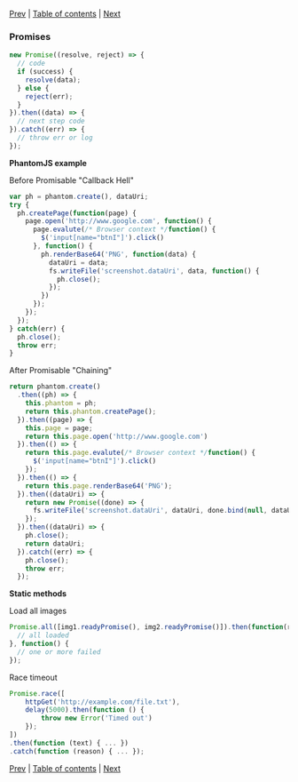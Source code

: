 [Prev](11-Iterators.md) | [Table of contents](https://github.com/gadyonysh/es2015-presentation#ecmascript-2015) | [Next](13-Generators.md)

### Promises

```js
new Promise((resolve, reject) => {
  // code
  if (success) {
    resolve(data);
  } else {
    reject(err);
  }
}).then((data) => {
  // next step code
}).catch((err) => {
  // throw err or log
});
```

**PhantomJS example**

Before Promisable "Callback Hell"
```js
var ph = phantom.create(), dataUri;
try {
  ph.createPage(function(page) {
    page.open('http://www.google.com', function() {
      page.evalute(/* Browser context */function() {
        $('input[name="btnI"]').click()
      }, function() {
        ph.renderBase64('PNG', function(data) {
          dataUri = data;
          fs.writeFile('screenshot.dataUri', data, function() {
            ph.close();
          });
        })
      });
    });
  });
} catch(err) {
  ph.close();
  throw err;
}
```

After Promisable "Chaining"
```js
return phantom.create()
  .then((ph) => {
    this.phantom = ph;
    return this.phantom.createPage();
  }).then((page) => {
    this.page = page;
    return this.page.open('http://www.google.com')
  }).then(() => {
    return this.page.evalute(/* Browser context */function() {
      $('input[name="btnI"]').click()
    });
  }).then(() => {
    return this.page.renderBase64('PNG');
  }).then((dataUri) => {
    return new Promise((done) => { 
      fs.writeFile('screenshot.dataUri', dataUri, done.bind(null, dataUri))
    });
  }).then((dataUri) => {
    ph.close();
    return dataUri;
  }).catch((err) => {
    ph.close();
    throw err;
  });
```

**Static methods**

Load all images
```js
Promise.all([img1.readyPromise(), img2.readyPromise()]).then(function(results) {
  // all loaded
}, function() {
  // one or more failed
});
```

Race timeout
```js
Promise.race([
    httpGet('http://example.com/file.txt'),
    delay(5000).then(function () {
        throw new Error('Timed out')
    });
])
.then(function (text) { ... })
.catch(function (reason) { ... });
```

[Prev](11-Iterators.md) | [Table of contents](https://github.com/gadyonysh/es2015-presentation#ecmascript-2015) | [Next](13-Generators.md)